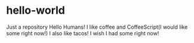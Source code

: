 # hello-world
Just a repository 
Hello Humans!
I like coffee and CoffeeScript(I would like some right now!)
I also like tacos! I wish I had some right now!
